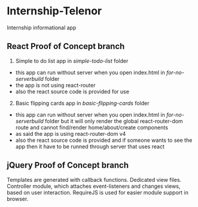 # Internship-Telenor
Internship informational app

## React Proof of Concept branch
1. Simple to do list app in *simple-todo-list* folder
- this app can run without server when you open index.html in *for-no-serverbuild* folder
- the app is not using react-router
- also the react source code is provided for use
2. Basic flipping cards app in *basic-flipping-cards* folder
- this app can run without server when you open index.html in *for-no-serverbuild* folder but it will only render the global react-router-dom route and cannot find/render home/about/create components
- as said the app is using react-router-dom v4
- also the react source code is provided and if someone wants to see the app then it have to be runned through server that uses react

## jQuery Proof of Concept branch
Templates are generated with callback functions. Dedicated view files. Controller module, which attaches event-listeners and changes views, based on user interaction. RequireJS is used for easier module support in browser.
